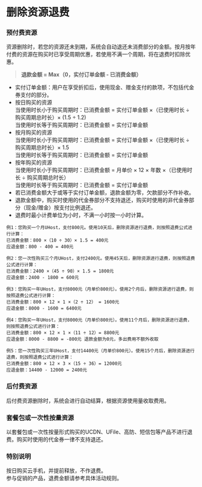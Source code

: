 # 删除资源退费

### 预付费资源 
资源删除时，若您的资源还未到期，系统会自动退还未消费部分的金额。按月按年付费的资源在购买时已享受周期优惠，若使用不满一个周期，将在退费时扣除优惠。

> **退款金额 = Max（0，实付订单金额 - 已消费金额）**

* 实付订单金额：用户在享受折扣后，使用现金、赠金支付的款项，不包括代金券支付的部分。
* 按日购买的资源 <br>
  当使用时长小于购买周期时：已消费金额 = 实付订单金额 ×（已使用时长 ÷ 购买周期总时长）× (1.5 ÷ 1.2) <br>
  当使用时长等于购买周期时：已消费金额 = 实付订单金额
* 按月购买的资源 <br>
  当使用时长小于购买周期时：已消费金额 = 实付订单金额 ×（已使用时长 ÷ 购买周期总时长）× 1.5 <br>
  当使用时长等于购买周期时：已消费金额 = 实付订单金额
* 按年购买的资源 <br>
  当使用时长小于购买周期时：已消费金额 = 月单价 × 12 × 年数 ×（已使用时长 ÷ 购买周期总时长）<br>
  当使用时长等于购买周期时：已消费金额 = 实付订单金额
* 若已消费金额大于或等于实付订单金额，退款金额为零，欠款部分不作补收。 
* 退款金额中，购买时使用的代金券部分不支持退还，购买时使用的非代金券部分（现金/赠金）按支付比例退还。
* 退费时最小计费单位为小时，不满一小时按一小时计算。

```
例1：您购买一个月UHost，支付800元。使用10天后，删除资源进行退费，则按照退费公式进行计算：
已消费金额：800 ×（10 ÷ 30）× 1.5 = 400元
应退金额：800 - 400 = 400元
```
```
例2：您一次性购买三个月UHost，支付2400元。使用45天后，删除资源进行退费，则按照退费公式进行计算：
已消费金额：2400 ×（45 ÷ 90）× 1.5 = 1800元
应退金额：2400 - 1800 = 600元
```
```
例3：您购买一年UHost，支付8000元（月单价800元）。使用2个月后，删除资源进行退费，则按照退费公式进行计算：
已消费金额：800 × 12 × 1 ×（2 ÷ 12） = 1600元
应退金额：8000 - 1600 = 6400元
```
```
例4：您购买一年UHost，支付8000元（月单价800元）。使用11个月后，删除资源进行退费，则按照退费公式进行计算：
已消费金额：800 × 12 × 1 ×（11 ÷ 12）= 8800元
应退金额：8000 - 8800 = -800元 退款金额为0元，多出费用不额外收取
```
```
例5：您一次性购买三年UHost，支付14400元（月单价800元）。使用15个月后，删除资源进行退费，则按照退费公式进行计算：
已消费金额：800 × 12 × 3 ×（15 ÷ 36）= 12000元
应退金额：14400 - 12000 = 2400元
```

### 后付费资源 
后付费资源删除时，系统会进行自动结算，根据资源使用量收取费用。

### 套餐包或一次性按量资源
以套餐包或一次性按量形式购买的UCDN、UFile、高防、短信包等产品不进行退费。购买时使用的代金券一律不支持退还。

### 特别说明
按日购买云手机，并提前释放，不作退费。<br>
参与促销的产品，退费金额请参考具体活动规则。
